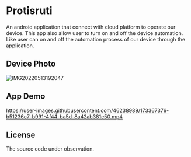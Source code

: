 
# Protisruti

An android application that connect with cloud platform to operate our device. This app also allow user to turn on and off the device automation. Like user can on and off the automation process of our device through the application.


## Device Photo

![IMG20220513192047](https://user-images.githubusercontent.com/46238989/173374259-94c5630a-cd36-44f7-8410-f8d5753179f0.jpg)

## App Demo

https://user-images.githubusercontent.com/46238989/173367376-b51236c7-b991-4f44-ba5d-8a42ab381e50.mp4
## License

The source code under observation.

